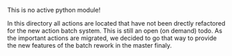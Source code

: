 This is no active python module!

In this directory all actions are located that have not been drectly refactored for the new action batch system.
This is still an open (on demand) todo. As the important actions are migrated, we decided to go that way to
provide the new features of the batch rework in the master finaly.